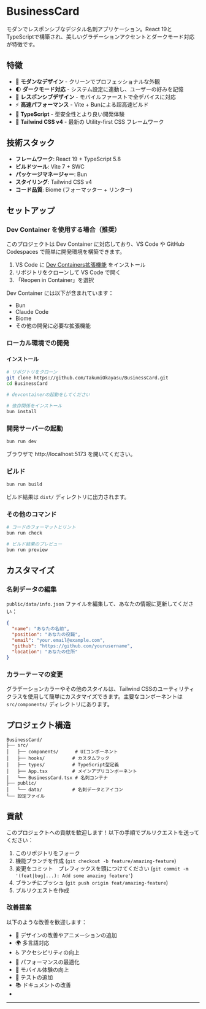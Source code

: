 # BusinessCard

モダンでレスポンシブなデジタル名刺アプリケーション。React 19とTypeScriptで構築され、美しいグラデーションアクセントとダークモード対応が特徴です。

## 特徴

- 🎨 **モダンなデザイン** - クリーンでプロフェッショナルな外観
- 🌓 **ダークモード対応** - システム設定に連動し、ユーザーの好みを記憶
- 📱 **レスポンシブデザイン** - モバイルファーストで全デバイスに対応
- ⚡ **高速パフォーマンス** - Vite + Bunによる超高速ビルド
- 🎯 **TypeScript** - 型安全性とより良い開発体験
- 🎨 **Tailwind CSS v4** - 最新の Utility-first CSS フレームワーク

## 技術スタック

- **フレームワーク**: React 19 + TypeScript 5.8
- **ビルドツール**: Vite 7 + SWC
- **パッケージマネージャー**: Bun
- **スタイリング**: Tailwind CSS v4
- **コード品質**: Biome (フォーマッター + リンター)

## セットアップ

### Dev Container を使用する場合（推奨）

このプロジェクトは Dev Container に対応しており、VS Code や GitHub Codespaces で簡単に開発環境を構築できます。

1. VS Code に [Dev Containers拡張機能](https://marketplace.visualstudio.com/items?itemName=ms-vscode-remote.remote-containers) をインストール
2. リポジトリをクローンして VS Code で開く
3. 「Reopen in Container」を選択

Dev Container には以下が含まれています：
- Bun
- Claude Code
- Biome
- その他の開発に必要な拡張機能

### ローカル環境での開発

#### インストール

```bash
# リポジトリをクローン
git clone https://github.com/TakumiOkayasu/BusinessCard.git
cd BusinessCard

# devcontainerの起動をしてください

# 依存関係をインストール
bun install
```

### 開発サーバーの起動

```bash
bun run dev
```

ブラウザで http://localhost:5173 を開いてください。

### ビルド

```bash
bun run build
```

ビルド結果は `dist/` ディレクトリに出力されます。

### その他のコマンド

```bash
# コードのフォーマットとリント
bun run check

# ビルド結果のプレビュー
bun run preview
```

## カスタマイズ

### 名刺データの編集

`public/data/info.json` ファイルを編集して、あなたの情報に更新してください：

```json
{
  "name": "あなたの名前",
  "position": "あなたの役職",
  "email": "your.email@example.com",
  "github": "https://github.com/yourusername",
  "location": "あなたの住所"
}
```

### カラーテーマの変更

グラデーションカラーやその他のスタイルは、Tailwind CSSのユーティリティクラスを使用して簡単にカスタマイズできます。主要なコンポーネントは `src/components/` ディレクトリにあります。

## プロジェクト構造

```
BusinessCard/
├── src/
│   ├── components/      # UIコンポーネント
│   ├── hooks/          # カスタムフック
│   ├── types/          # TypeScript型定義
│   ├── App.tsx         # メインアプリコンポーネント
│   └── BusinessCard.tsx # 名刺コンテナ
├── public/
│   └── data/           # 名刺データとアイコン
└── 設定ファイル
```

## 貢献

このプロジェクトへの貢献を歓迎します！以下の手順でプルリクエストを送ってください：

1. このリポジトリをフォーク
2. 機能ブランチを作成 (`git checkout -b feature/amazing-feature`)
3. 変更をコミット　プレフィックスを頭につけてください (`git commit -m '(feat|bug|...): Add some amazing feature'`)
4. ブランチにプッシュ (`git push origin feat/amazing-feature`)
5. プルリクエストを作成

### 改善提案

以下のような改善を歓迎します：

- 🎨 デザインの改善やアニメーションの追加
- 🌍 多言語対応
- ♿ アクセシビリティの向上
- 🚀 パフォーマンスの最適化
- 📱 モバイル体験の向上
- 🧪 テストの追加
- 📚 ドキュメントの改善
- 
---
